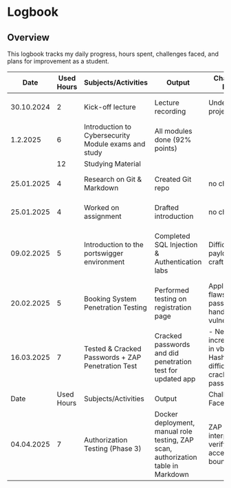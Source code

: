 # Logbook

## Overview
This logbook tracks my daily progress, hours spent, challenges faced, and plans for improvement as a student.

| Date       | Used Hours | Subjects/Activities     | Output               | Challenges Faced               | Next Steps                |
|------------|------------|-------------------------|----------------------|--------------------------------|---------------------------|
| 30.10.2024 | 2          | Kick-off lecture        | Lecture recording    | Understanding project goals    | Review project slides     |
|   1.2.2025 | 6          | Introduction to Cybersecurity Module exams and study | All modules done (92% points) | 
|  | 12        | Studying Material | 
| 25.01.2025 | 4         | Research on Git & Markdown | Created Git repo    | no challences       | Practice with examples    
| 25.01.2025 | 4          | Worked on assignment    | Drafted introduction | no challences   | Seek feedback from peers  |
| 09.02.2025 | 5          | Introduction to the portswigger environment       | Completed SQL Injection & Authentication labs | Difficulty with payload crafting | Review results and try additional attack types |
| 20.02.2025 | 5          | Booking System Penetration Testing           | Performed testing on registration page     | Application flaws, weak password handling, XSS vulnerabilities | Send assignment                                    |
| 16.03.2025 | 7  | Tested & Cracked Passwords + ZAP Penetration Test| Cracked passwords and did penetration test for updated app | - Needed to increase ram in vb for Hashcat difficulty cracking some passwords|Send Task with cracked passwords and links|
| Date       | Used Hours | Subjects/Activities                  | Output                                              | Challenges Faced                                                    | Next Steps                            |
| 04.04.2025 | 7          | Authorization Testing (Phase 3)      | Docker deployment, manual role testing, ZAP scan, authorization table in Markdown | ZAP alerts interpretation, verifying role access boundaries         | Finalize wfuzz testing + submit       |




